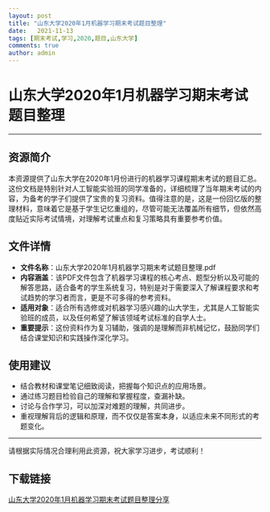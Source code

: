 ```yaml
---
layout: post
title: "山东大学2020年1月机器学习期末考试题目整理"
date:   2021-11-13
tags: [期末考试,学习,2020,题目,山东大学]
comments: true
author: admin
---
```

# 山东大学2020年1月机器学习期末考试题目整理

---

## 资源简介

本资源提供了山东大学在2020年1月份进行的机器学习课程期末考试的题目汇总。这份文档是特别针对人工智能实验班的同学准备的，详细梳理了当年期末考试的内容，为备考的学子们提供了宝贵的复习资料。值得注意的是，这是一份回忆版的整理材料，意味着它是基于学生记忆重组的，尽管可能无法覆盖所有细节，但依然高度贴近实际考试情境，对理解考试重点和复习策略具有重要参考价值。

## 文件详情

- **文件名称**：山东大学2020年1月机器学习期末考试题目整理.pdf
- **内容涵盖**：该PDF文件包含了机器学习课程的核心考点、题型分析以及可能的解答思路，适合备考的学生系统复习，特别是对于需要深入了解课程要求和考试趋势的学习者而言，更是不可多得的参考资料。
- **适用对象**：适合所有选修或对机器学习感兴趣的山大学生，尤其是人工智能实验班的成员，以及任何希望了解该领域考试标准的自学人士。
- **重要提示**：这份资料作为复习辅助，强调的是理解而非机械记忆，鼓励同学们结合课堂知识和实践操作深化学习。

## 使用建议

- 结合教材和课堂笔记细致阅读，把握每个知识点的应用场景。
- 通过练习题目检验自己的理解和掌握程度，查漏补缺。
- 讨论与合作学习，可以加深对难题的理解，共同进步。
- 重视理解背后的逻辑和原理，而不仅仅是答案本身，以适应未来不同形式的考题变化。

---

请根据实际情况合理利用此资源，祝大家学习进步，考试顺利！

## 下载链接

[山东大学2020年1月机器学习期末考试题目整理分享](https://pan.quark.cn/s/5e897130e34c)